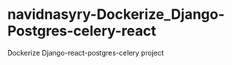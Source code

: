 # navidnasyry-Dockerize_Django-Postgres-celery-react
Dockerize Django-react-postgres-celery project
